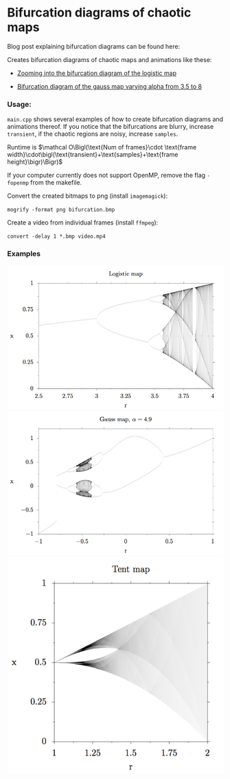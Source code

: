 # Bifurcation diagrams of chaotic maps

Blog post explaining bifurcation diagrams can be found here:

Creates bifurcation diagrams of chaotic maps and animations like these:

* [Zooming into the bifurcation diagram of the logistic map](https://www.youtube.com/watch?v=A7vgbm3EV2k)

* [Bifurcation diagram of the gauss map varying alpha from 3.5 to 8](https://www.youtube.com/watch?v=vC_-KRzbpoI)

### Usage: 
`main.cpp` shows several examples of how to create bifurcation diagrams and animations thereof.
If you notice that the bifurcations are blurry, increase `transient`, if the chaotic regions are noisy, increase `samples`.

Runtime is $\mathcal O\Bigl(\text{Num of frames}\cdot \text{frame width}\cdot\bigl(\text{transient}+\text{samples}+\text{frame height}\bigr)\Bigr)$

If your computer currently does not support OpenMP, remove the flag `-fopenmp` from the makefile.

Convert the created bitmaps to png (install `imagemagick`):

`mogrify -format png bifurcation.bmp`

Create a video from individual frames (install `ffmpeg`):

`convert -delay 1 *.bmp video.mp4`

### Examples

![](plots/logistic_map.png)
![](plots/gauss_map.png)
![](plots/tent_map.png)